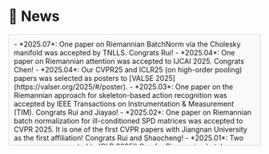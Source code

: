 # 🌟 News
<div style="max-height: 200px; overflow-y: scroll; padding-right: 10px; border: 1px solid #ddd; background-color: #f9f9f9; padding: 10px;">
- *2025.07*: One paper on Riemannian BatchNorm via the Cholesky manifold was accepted by TNLLS. Congrats Rui!
- *2025.04*: One paper on Riemannian attention was accepted to IJCAI 2025. Congrats Chen!
- *2025.04*: Our CVPR25 and ICLR25 (on high-order pooling) papers was selected as posters to [VALSE 2025](https://valser.org/2025/#/poster).
- *2025.03*: One paper on the Riemannian approach for skeleton-based action recognition was accepted by IEEE Transactions on Instrumentation & Measurement (TIM). Congrats Rui and Jiayao!
- *2025.02*: One paper on Riemannian batch normalization for ill-conditioned SPD matrices was accepted to CVPR 2025. 
It is one of the first CVPR papers with Jiangnan University as the first affiliation! Congrats Rui and Shaocheng!
- *2025.01*: Two papers were accepted to ICLR 2025!! One for Riemannian batch normalization over gyrogroups, the other for interpreting high-order pooling via Riemannian geometry.
- *2024.09*: One paper on Riemannian classifiers over general geometries was accepted to NeurIPS 2024 (final rating: 877).
- *2024.08*: One paper on adaptive Riemannian metrics for SPD matrix learning was accepted by TIP.
- *2024.04*: One paper on Grassmannian self-attention was accepted to IJCAI 2024. Congrats Rui and Chen!
- *2024.03*: Our CVPR 2024 paper on Riemannian classifiers was selected as a poster to [VALSE 2024](http://valser.org/2024/#/poster).
- *2024.02*: One paper on Riemannian classifiers on SPD manifolds was accepted to CVPR 2024.
- *2024.01*: One paper on Riemannian batch normalization on general Lie groups was accepted to ICLR 2024.


<!-- - *2024.01*: 🔥 We release [AudioGPT](https://github.com/AIGC-Audio/AudioGPT) (⭐️6k+) -->

</div>